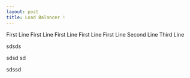 ```yaml
---
layout: post
title: Load Balancer !
---
```


First Line First Line First Line First Line First Line 
Second Line
Third Line


sdsds


sdsd
sd






sdssd

